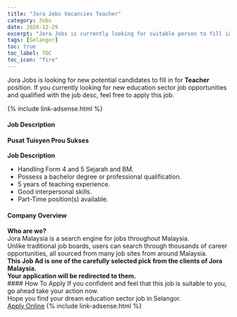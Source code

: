 ```yaml
---
title: "Jora Jobs Vacancies Teacher" 
category: Jobs 
date: 2020-12-29 
excerpt: "Jora Jobs is currently looking for suitable person to fill in the Teacher which positioned at Selangor" 
tags: [Selangor] 
toc: true 
toc_label: TOC 
toc_icon: "fire" 
--- 
```


<p>Jora Jobs is looking for new potential candidates to fill in for <b>Teacher</b> position. If you currently looking for new education sector job opportunities and qualified with the job desc, feel free to apply this job.
</p>{% include link-adsense.html %} 
 <div><div><div><h4>Job Description</h4></div></div><div><div><span><div><div><strong>Pusat Tuisyen Prou Sukses</strong><br>&#160;</div><div><strong>Job Description</strong></div><div><ul><li>Handling Form 4 and 5 Sejarah and BM.</li><li>Possess a bachelor degree or professional qualification.</li><li>5 years of teaching experience.</li><li>Good interpersonal skills.</li><li>Part-Time position(s) available.</li></ul></div></div></span></div></div></div> 
<div><div><div><h4>Company Overview</h4></div></div><div><div><span><div><div>
<strong>Who are we?</strong></div>
<div>
	Jora Malaysia is a search engine for jobs throughout Malaysia.<br>
	Unlike traditional job boards, users can search through thousands of career opportunities, all sourced from many job sites from around Malaysia.&#160;</div>
<div>
<div>
<strong>This Job Ad is one of the carefully selected pick from the clients of Jora Malaysia.</strong></div>
<div>
<strong>Your application will be redirected to them.</strong></div>
</div></div></span></div></div></div> 
#### How To Apply 
If you confident and feel that this job is suitable to you, go ahead take your action now. <br/> 
Hope you find your dream education sector job in Selangor. <br/> 
<a href="https://www.jobstreet.com.my/en/job/teacher-4452383?jobId=jobstreet-my-job-4452383&sectionRank=17&token=0~8172a3b8-6206-44e4-9f7c-32dbef37ae03&fr=SRP%20View%20In%20New%20Ta" class="btn btn--info" target="_blank" rel="nofollow noopenner">Apply Online</a> 
{% include link-adsense.html %} 